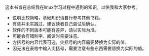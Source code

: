 这本书旨在总结我在linux学习过程中遇到的知识，以供我和大家参考。
- 说明比较简略，基础知识请自行参考其他书籍。
- 有些并未实践过，建议读者自己尝试后确认。
- 软件的不同版本可能有差异，请以实际为准。
- 可能会有错别字，阅读时需要注意。
- 方括号的内容代表可选，尖括号的内容需要替换为实际的值。
- 因无法在表格中输入尖括号，需要注意有些东西需要替换为实际的值。
